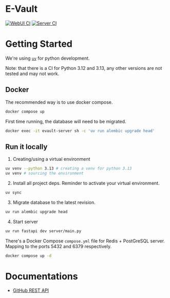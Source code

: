 # E-Vault

[![WebUI CI](https://github.com/hn275/evault/actions/workflows/webui-ci.yml/badge.svg)](https://github.com/hn275/evault/actions/workflows/webui-ci.yml)
[![Server CI](https://github.com/hn275/evault/actions/workflows/server-ci.yml/badge.svg)](https://github.com/hn275/evault/actions/workflows/server-ci.yml)

# Getting Started

We're using [`uv`](https://docs.astral.sh/uv/) for python development.

Note: that there is a CI for Python 3.12 and 3.13, any other versions are not tested and may not work.

## Docker

The recommended way is to use docker compose.

```sh
docker compose up
```

First time running, the database will need to be migrated.

```sh
docker exec -it evault-server sh -c 'uv run alembic upgrade head'
```

## Run it locally

1. Creating/using a virtual environment

```sh
uv venv --python 3.13 # creating a venv for python 3.13
uv venv # sourcing the environment
```

2. Install all project deps. Reminder to activate your virtual environment.

```sh
uv sync
```

3. Migrate database to the latest revision.

```sh
uv run alembic upgrade head
```

4. Start server

```sh
uv run fastapi dev server/main.py
```

There's a Docker Compose `compose.yml` file for Redis + PostGreSQL server.
Mapping to the ports 5432 and 6379 respectively.

```sh
docker compose up -d
```

# Documentations

- [GitHub REST API](https://docs.github.com/en/rest/repos?apiVersion=2022-11-28)
